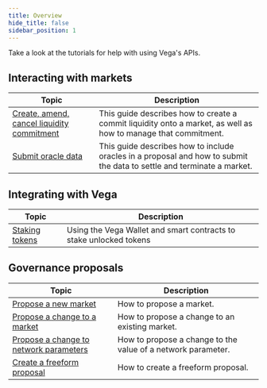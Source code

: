 ```yaml
---
title: Overview
hide_title: false
sidebar_position: 1
---
```

Take a look at the tutorials for help with using Vega's APIs. 

## Interacting with markets
| Topic                                                                 |  Description                                                                                                        |
| ----------------------------------------------------------------------| -------------------------------------------------------------------------------------------------------- |
| [Create, amend, cancel liquidity commitment](./providing-liquidity.md)                               | This guide describes how to create a commit liquidity onto a market, as well as how to manage that commitment. |
| [Submit oracle data](./submitting-oracles.md)                               | This guide describes how to include oracles in a proposal and how to submit the data to settle and terminate a market. |

## Integrating with Vega
| Topic                                                                 |  Description                                                                                                        |
| ----------------------------------------------------------------------| -------------------------------------------------------------------------------------------------------- |
| [Staking tokens](./staking-tokens.md)               | Using the Vega Wallet and smart contracts to stake unlocked tokens |

## Governance proposals
| Topic                                                                 |  Description                                                                                                        |
| ----------------------------------------------------------------------| -------------------------------------------------------------------------------------------------------- |
| [Propose a new market](./proposals/new-market-proposal.md)                           | How to propose a market. |
| [Propose a change to a market](./proposals/update-market-proposal.md)                           | How to propose a change to an existing market. |
| [Propose a change to network parameters](./proposals/network-parameter-proposal.md)        | How to propose a change to the value of a network parameter. |
| [Create a freeform proposal](./proposals/freeform-proposal.md)                     | How to create a freeform proposal. |
